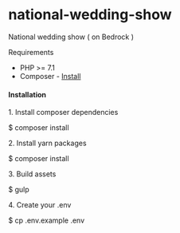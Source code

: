 # national-wedding-show
National wedding show ( on Bedrock )

Requirements
<ul>
  <li>PHP >= 7.1</li>
  <li>Composer - <a href="https://getcomposer.org/doc/00-intro.md#installation-linux-unix-osx">Install</a></li>
</ul>

<h4>Installation</h4>
1. Install composer dependencies<br><p>$ composer install </p>
2. Install yarn packages <br><p>$ composer install </p>
3. Build assets <br><p>$ gulp </p>
4. Create your .env <br><p>$ cp .env.example .env </p>

